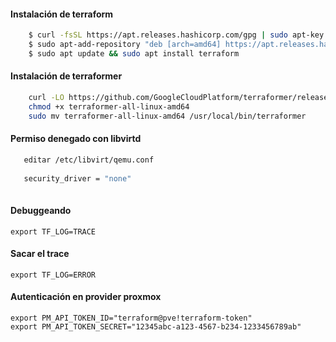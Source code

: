 #### Instalación de terraform 


```bash
    $ curl -fsSL https://apt.releases.hashicorp.com/gpg | sudo apt-key add -
    $ sudo apt-add-repository "deb [arch=amd64] https://apt.releases.hashicorp.com $(lsb_release -cs) main"
    $ sudo apt update && sudo apt install terraform

```

#### Instalación de terraformer

```bash
    curl -LO https://github.com/GoogleCloudPlatform/terraformer/releases/download/0.8.15/terraformer-all-linux-amd64
    chmod +x terraformer-all-linux-amd64
    sudo mv terraformer-all-linux-amd64 /usr/local/bin/terraformer
```

#### Permiso denegado con libvirtd


```bash
   editar /etc/libvirt/qemu.conf
   
   security_driver = "none"
   
```

#### Debuggeando 

    export TF_LOG=TRACE
    
#### Sacar el trace

    export TF_LOG=ERROR

#### Autenticación en provider proxmox

    export PM_API_TOKEN_ID="terraform@pve!terraform-token"
    export PM_API_TOKEN_SECRET="12345abc-a123-4567-b234-1233456789ab"
